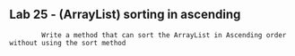 ## Lab 25 - (ArrayList) sorting in ascending
            Write a method that can sort the ArrayList in Ascending order without using the sort method